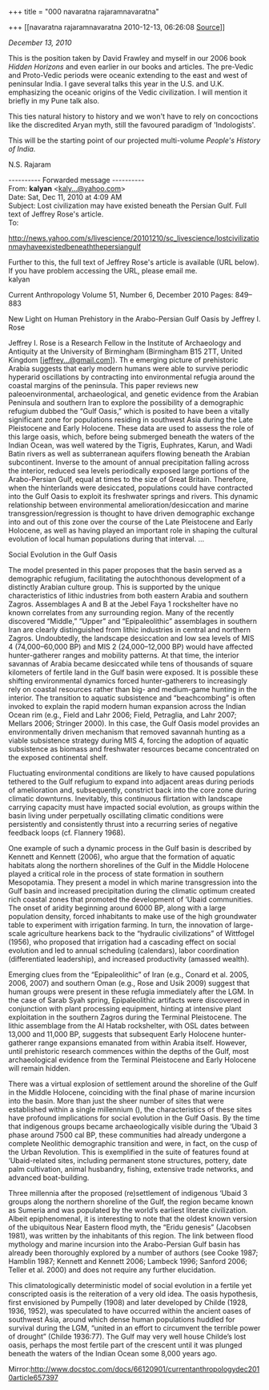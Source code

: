 +++
title = "000 navaratna rajaramnavaratna"

+++
[[navaratna rajaramnavaratna	2010-12-13, 06:26:08 [Source](https://groups.google.com/g/bvparishat/c/DAPprqX7swc)]]



*December 13, 2010*



 This is the position taken by David Frawley and myself in our 2006 book *Hidden Horizons* and even earlier in our books and articles. The pre-Vedic and Proto-Vedic periods were oceanic extending to the east and west of peninsular India. I gave several talks this year in the U.S. and U.K. emphasizing the oceanic origins of the Vedic civilization. I will mention it briefly in my Pune talk also.



 This ties natural history to history and we won't have to rely on concoctions like the discredited Aryan myth, still the favoured paradigm of 'Indologists'.



 This will be the starting point of our projected multi-volume *People's History of India.*

N.S. Rajaram

  
  

---------- Forwarded message ----------  
From: **kalyan** \<[kaly...@yahoo.com]()\>  
Date: Sat, Dec 11, 2010 at 4:09 AM  
Subject: Lost civilization may have existed beneath the Persian Gulf. Full text of Jeffrey Rose's article.  
To:  
  
  

<http://news.yahoo.com/s/livescience/20101210/sc_livescience/lostcivilizationmayhaveexistedbeneaththepersiangulf>

  

Further to this, the full text of Jeffrey Rose's article is available (URL below). If you have problem accessing the URL, please email me.  
kalyan

  
Current Anthropology Volume 51, Number 6, December 2010 Pages: 849–883

  
New Light on Human Prehistory in the Arabo-Persian Gulf Oasis by Jeffrey I. Rose

  
Jeffrey I. Rose is a Research Fellow in the Institute of Archaeology and Antiquity at the University of Birmingham (Birmingham B15 2TT, United Kingdom \[[jeffrey...@gmail.com]()\]). Th e emerging picture of prehistoric Arabia suggests that early modern humans were able to survive periodic hyperarid oscillations by contracting into environmental refugia around the coastal margins of the peninsula. This paper reviews new paleoenvironmental, archaeological, and genetic evidence from the Arabian Peninsula and southern Iran to explore the possibility of a demographic refugium dubbed the “Gulf Oasis,” which is posited to have been a vitally significant zone for populations residing in southwest Asia during the Late Pleistocene and Early Holocene. These data are used to assess the role of this large oasis, which, before being submerged beneath the waters of the Indian Ocean, was well watered by the Tigris, Euphrates, Karun, and Wadi Batin rivers as well as subterranean aquifers flowing beneath the Arabian subcontinent. Inverse to the amount of annual precipitation falling across the interior, reduced sea levels periodically exposed large portions of the Arabo-Persian Gulf, equal at times to the size of Great Britain. Therefore, when the hinterlands were desiccated, populations could have contracted into the Gulf Oasis to exploit its freshwater springs and rivers. This dynamic relationship between environmental amelioration/desiccation and marine transgression/regression is thought to have driven demographic exchange into and out of this zone over the course of the Late Pleistocene and Early Holocene, as well as having played an important role in shaping the cultural evolution of local human populations during that interval. ...

  

Social Evolution in the Gulf Oasis

  
The model presented in this paper proposes that the basin served as a demographic refugium, facilitating the autochthonous development of a distinctly Arabian culture group. This is supported by the unique characteristics of lithic industries from both eastern Arabia and southern Zagros. Assemblages A and B at the Jebel Faya 1 rockshelter have no known correlates from any surrounding region. Many of the recently discovered “Middle,” “Upper” and “Epipaleolithic” assemblages in southern Iran are clearly distinguished from lithic industries in central and northern Zagros. Undoubtedly, the landscape desiccation and low sea levels of MIS 4 (74,000–60,000 BP) and MIS 2 (24,000–12,000 BP) would have affected hunter-gatherer ranges and mobility patterns. At that time, the interior savannas of Arabia became desiccated while tens of thousands of square kilometers of fertile land in the Gulf basin were exposed. It is possible these shifting environmental dynamics forced hunter-gatherers to increasingly rely on coastal resources rather than big- and medium-game hunting in the interior. The transition to aquatic subsistence and “beachcombing” is often invoked to explain the rapid modern human expansion across the Indian Ocean rim (e.g., Field and Lahr 2006; Field, Petraglia, and Lahr 2007; Mellars 2006; Stringer 2000). In this case, the Gulf Oasis model provides an environmentally driven mechanism that removed savannah hunting as a viable subsistence strategy during MIS 4, forcing the adoption of aquatic subsistence as biomass and freshwater resources became concentrated on the exposed continental shelf.

  
Fluctuating environmental conditions are likely to have caused populations tethered to the Gulf refugium to expand into adjacent areas during periods of amelioration and, subsequently, constrict back into the core zone during climatic downturns. Inevitably, this continuous flirtation with landscape carrying capacity must have impacted social evolution, as groups within the basin living under perpetually oscillating climatic conditions were persistently and consistently thrust into a recurring series of negative feedback loops (cf. Flannery 1968).

  
One example of such a dynamic process in the Gulf basin is described by Kennett and Kennett (2006), who argue that the formation of aquatic habitats along the northern shorelines of the Gulf in the Middle Holocene played a critical role in the process of state formation in southern Mesopotamia. They present a model in which marine transgression into the Gulf basin and increased precipitation during the climatic optimum created rich coastal zones that promoted the development of ‘Ubaid communities. The onset of aridity beginning around 6000 BP, along with a large population density, forced inhabitants to make use of the high groundwater table to experiment with irrigation farming. In turn, the innovation of large-scale agriculture hearkens back to the “hydraulic civilizations” of Wittfogel (1956), who proposed that irrigation had a cascading effect on social evolution and led to annual scheduling (calendars), labor coordination (differentiated leadership), and increased productivity (amassed wealth).

  
Emerging clues from the “Epipaleolithic” of Iran (e.g., Conard et al. 2005, 2006, 2007) and southern Oman (e.g., Rose and Usik 2009) suggest that human groups were present in these refugia immediately after the LGM. In the case of Sarab Syah spring, Epipaleolithic artifacts were discovered in conjunction with plant processing equipment, hinting at intensive plant exploitation in the southern Zagros during the Terminal Pleistocene. The lithic assemblage from the Al Hatab rockshelter, with OSL dates between 13,000 and 11,000 BP, suggests that subsequent Early Holocene hunter-gatherer range expansions emanated from within Arabia itself. However, until prehistoric research commences within the depths of the Gulf, most archaeological evidence from the Terminal Pleistocene and Early Holocene will remain hidden.

  
There was a virtual explosion of settlement around the shoreline of the Gulf in the Middle Holocene, coinciding with the final phase of marine incursion into the basin. More than just the sheer number of sites that were established within a single millennium (), the characteristics of these sites have profound implications for social evolution in the Gulf Oasis. By the time that indigenous groups became archaeologically visible during the ‘Ubaid 3 phase around 7500 cal BP, these communities had already undergone a complete Neolithic demographic transition and were, in fact, on the cusp of the Urban Revolution. This is exemplified in the suite of features found at ‘Ubaid-related sites, including permanent stone structures, pottery, date palm cultivation, animal husbandry, fishing, extensive trade networks, and advanced boat-building.

  
Three millennia after the proposed (re)settlement of indigenous ‘Ubaid 3 groups along the northern shoreline of the Gulf, the region became known as Sumeria and was populated by the world’s earliest literate civilization. Albeit epiphenomenal, it is interesting to note that the oldest known version of the ubiquitous Near Eastern flood myth, the “Eridu genesis” (Jacobsen 1981), was written by the inhabitants of this region. The link between flood mythology and marine incursion into the Arabo-Persian Gulf basin has already been thoroughly explored by a number of authors (see Cooke 1987; Hamblin 1987; Kennett and Kennett 2006; Lambeck 1996; Sanford 2006; Teller et al. 2000) and does not require any further elucidation.

  
This climatologically deterministic model of social evolution in a fertile yet conscripted oasis is the reiteration of a very old idea. The oasis hypothesis, first envisioned by Pumpelly (1908) and later developed by Childe (1928, 1936, 1952), was speculated to have occurred within the ancient oases of southwest Asia, around which dense human populations huddled for survival during the LGM, “united in an effort to circumvent the terrible power of drought” (Childe 1936:77). The Gulf may very well house Childe’s lost oasis, perhaps the most fertile part of the crescent until it was plunged beneath the waters of the Indian Ocean some 8,000 years ago.

  
Mirror:<http://www.docstoc.com/docs/66120901/currentanthropologydec2010article657397>  
  
  

  

